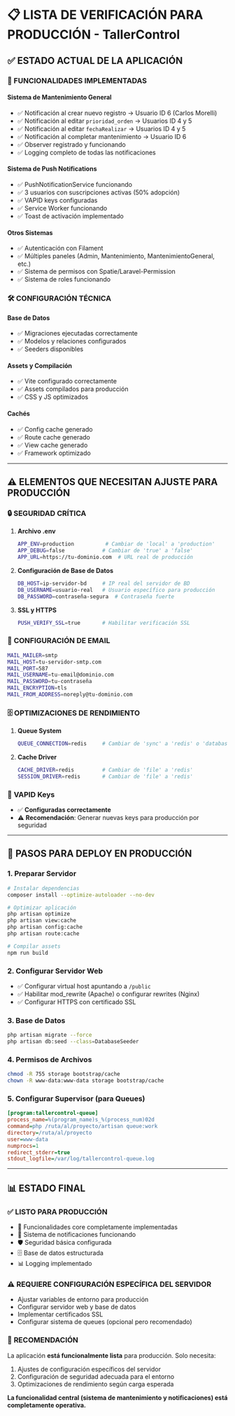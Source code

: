 # 📋 LISTA DE VERIFICACIÓN PARA PRODUCCIÓN - TallerControl

## ✅ ESTADO ACTUAL DE LA APLICACIÓN

### 🔧 FUNCIONALIDADES IMPLEMENTADAS

#### **Sistema de Mantenimiento General**
- ✅ Notificación al crear nuevo registro → Usuario ID 6 (Carlos Morelli)
- ✅ Notificación al editar `prioridad_orden` → Usuarios ID 4 y 5
- ✅ Notificación al editar `fechaRealizar` → Usuarios ID 4 y 5
- ✅ Notificación al completar mantenimiento → Usuario ID 6
- ✅ Observer registrado y funcionando
- ✅ Logging completo de todas las notificaciones

#### **Sistema de Push Notifications**
- ✅ PushNotificationService funcionando
- ✅ 3 usuarios con suscripciones activas (50% adopción)
- ✅ VAPID keys configuradas
- ✅ Service Worker funcionando
- ✅ Toast de activación implementado

#### **Otros Sistemas**
- ✅ Autenticación con Filament
- ✅ Múltiples paneles (Admin, Mantenimiento, MantenimientoGeneral, etc.)
- ✅ Sistema de permisos con Spatie/Laravel-Permission
- ✅ Sistema de roles funcionando

### 🛠️ CONFIGURACIÓN TÉCNICA

#### **Base de Datos**
- ✅ Migraciones ejecutadas correctamente
- ✅ Modelos y relaciones configurados
- ✅ Seeders disponibles

#### **Assets y Compilación**
- ✅ Vite configurado correctamente
- ✅ Assets compilados para producción
- ✅ CSS y JS optimizados

#### **Cachés**
- ✅ Config cache generado
- ✅ Route cache generado
- ✅ View cache generado
- ✅ Framework optimizado

---

## ⚠️ ELEMENTOS QUE NECESITAN AJUSTE PARA PRODUCCIÓN

### 🔒 **SEGURIDAD CRÍTICA**

1. **Archivo .env**
   ```bash
   APP_ENV=production          # Cambiar de 'local' a 'production'
   APP_DEBUG=false            # Cambiar de 'true' a 'false'
   APP_URL=https://tu-dominio.com  # URL real de producción
   ```

2. **Configuración de Base de Datos**
   ```bash
   DB_HOST=ip-servidor-bd     # IP real del servidor de BD
   DB_USERNAME=usuario-real   # Usuario específico para producción
   DB_PASSWORD=contraseña-segura  # Contraseña fuerte
   ```

3. **SSL y HTTPS**
   ```bash
   PUSH_VERIFY_SSL=true       # Habilitar verificación SSL
   ```

### 📧 **CONFIGURACIÓN DE EMAIL**
```bash
MAIL_MAILER=smtp
MAIL_HOST=tu-servidor-smtp.com
MAIL_PORT=587
MAIL_USERNAME=tu-email@dominio.com
MAIL_PASSWORD=tu-contraseña
MAIL_ENCRYPTION=tls
MAIL_FROM_ADDRESS=noreply@tu-dominio.com
```

### 🗄️ **OPTIMIZACIONES DE RENDIMIENTO**

1. **Queue System**
   ```bash
   QUEUE_CONNECTION=redis     # Cambiar de 'sync' a 'redis' o 'database'
   ```

2. **Cache Driver**
   ```bash
   CACHE_DRIVER=redis         # Cambiar de 'file' a 'redis'
   SESSION_DRIVER=redis       # Cambiar de 'file' a 'redis'
   ```

### 🔐 **VAPID Keys**
- ✅ **Configuradas correctamente** 
- ⚠️ **Recomendación**: Generar nuevas keys para producción por seguridad

---

## 🚀 PASOS PARA DEPLOY EN PRODUCCIÓN

### 1. **Preparar Servidor**
```bash
# Instalar dependencias
composer install --optimize-autoloader --no-dev

# Optimizar aplicación
php artisan optimize
php artisan view:cache
php artisan config:cache
php artisan route:cache

# Compilar assets
npm run build
```

### 2. **Configurar Servidor Web**
- ✅ Configurar virtual host apuntando a `/public`
- ✅ Habilitar mod_rewrite (Apache) o configurar rewrites (Nginx)
- ✅ Configurar HTTPS con certificado SSL

### 3. **Base de Datos**
```bash
php artisan migrate --force
php artisan db:seed --class=DatabaseSeeder
```

### 4. **Permisos de Archivos**
```bash
chmod -R 755 storage bootstrap/cache
chown -R www-data:www-data storage bootstrap/cache
```

### 5. **Configurar Supervisor (para Queues)**
```ini
[program:tallercontrol-queue]
process_name=%(program_name)s_%(process_num)02d
command=php /ruta/al/proyecto/artisan queue:work
directory=/ruta/al/proyecto
user=www-data
numprocs=1
redirect_stderr=true
stdout_logfile=/var/log/tallercontrol-queue.log
```

---

## 📊 ESTADO FINAL

### ✅ **LISTO PARA PRODUCCIÓN**
- 🔧 Funcionalidades core completamente implementadas
- 📱 Sistema de notificaciones funcionando
- 🛡️ Seguridad básica configurada
- 🗄️ Base de datos estructurada
- 📊 Logging implementado

### ⚠️ **REQUIERE CONFIGURACIÓN ESPECÍFICA DEL SERVIDOR**
- Ajustar variables de entorno para producción
- Configurar servidor web y base de datos
- Implementar certificados SSL
- Configurar sistema de queues (opcional pero recomendado)

### 🎯 **RECOMENDACIÓN**
La aplicación **está funcionalmente lista** para producción. Solo necesita:
1. Ajustes de configuración específicos del servidor
2. Configuración de seguridad adecuada para el entorno
3. Optimizaciones de rendimiento según carga esperada

**La funcionalidad central (sistema de mantenimiento y notificaciones) está completamente operativa.**
